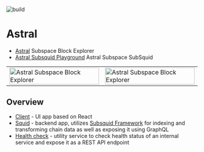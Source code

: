 ![build](https://github.com/subspace/blockexplorer/actions/workflows/build.yaml/badge.svg)

# Astral

- [Astral](https://explorer.subspace.network/) Subspace Block Explorer
- [Astral Subsquid Playground](https://squid.gemini-3g.subspace.network/graphql) Astral Subspace SubSquid

<table width="100%" border="0">
    <tr>
        <td width="50%" valign="top" border="0">
        <picture>
          <source 
              srcset="https://github.com/subspace/astral/assets/82244926/e7614121-ed11-4f82-9af6-971df3ed0ef0"
              media="(prefers-color-scheme: dark)"
          />
          <source
              srcset="https://github.com/subspace/astral/assets/82244926/e7614121-ed11-4f82-9af6-971df3ed0ef0"
              media="(prefers-color-scheme: light), (prefers-color-scheme: no-preference)"
          />
          <img
            alt="Astral Subspace Block Explorer"
            src="https://github.com/subspace/astral/assets/82244926/e7614121-ed11-4f82-9af6-971df3ed0ef0"
            align="left"
            width="100%"
        />
        </picture>
      </td>
    <td width="50%" valign="top" border="0">
      <picture>
      <source 
          srcset="https://github.com/subspace/astral/assets/82244926/b440c10f-8051-4107-b5e4-0ead524a9254"
          media="(prefers-color-scheme: dark)"
      />
      <source
          srcset="https://github.com/subspace/astral/assets/82244926/b440c10f-8051-4107-b5e4-0ead524a9254"
          media="(prefers-color-scheme: light), (prefers-color-scheme: no-preference)"
      />
      <img
          alt="Astral Subspace Block Explorer"
          src="https://github.com/subspace/astral/assets/82244926/b440c10f-8051-4107-b5e4-0ead524a9254"
          align="left"
          width="100%"
      />
</picture>
        </td>
    <tr>
</table>

## Overview    

- [Client](./client/README.md) - UI app based on React
- [Squid](./squid-blockexplorer/README.md) - backend app, utilizes [Subsquid Framework](https://docs.subsquid.io/overview/) for indexing and transforming chain data as well as exposing it using GraphQL
- [Health check](./health-check/README.md) - utility service to check health status of an internal service and expose it as a REST API endpoint
